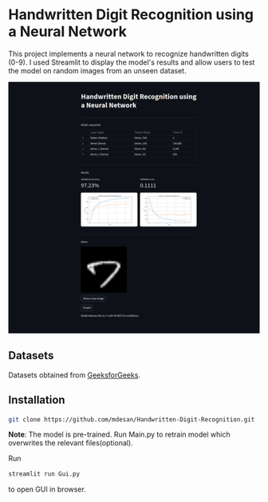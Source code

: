 # Handwritten Digit Recognition using a Neural Network

This project implements a neural network to recognize handwritten digits (0-9). I used Streamlit to display the model's results and allow users to test the model on random images from an unseen dataset.

![Streamlit Interface](screenshot.png)

## Datasets

Datasets obtained from [GeeksforGeeks](https://www.geeksforgeeks.org/).

## Installation

```bash
git clone https://github.com/mdesan/Handwritten-Digit-Recognition.git
```

**Note**: The model is pre-trained. Run Main.py to retrain model which overwrites the relevant files(optional).

Run
```bash
streamlit run Gui.py
```
to open GUI in browser.
